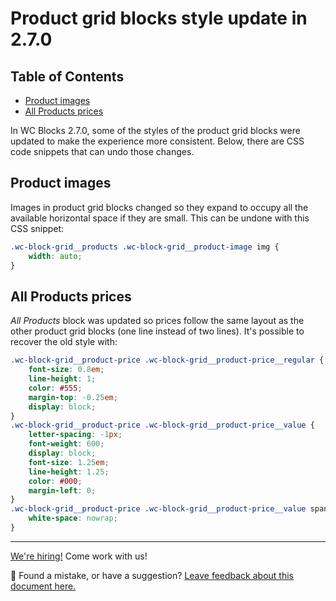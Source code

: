 # Product grid blocks style update in 2.7.0 <!-- omit in toc -->

## Table of Contents <!-- omit in toc -->

-   [Product images](#product-images)
-   [All Products prices](#all-products-prices)

In WC Blocks 2.7.0, some of the styles of the product grid blocks were updated to make the experience more consistent. Below, there are CSS code snippets that can undo those changes.

## Product images

Images in product grid blocks changed so they expand to occupy all the available horizontal space if they are small. This can be undone with this CSS snippet:

```css
.wc-block-grid__products .wc-block-grid__product-image img {
	width: auto;
}
```

## All Products prices

_All Products_ block was updated so prices follow the same layout as the other product grid blocks (one line instead of two lines). It's possible to recover the old style with:

```css
.wc-block-grid__product-price .wc-block-grid__product-price__regular {
	font-size: 0.8em;
	line-height: 1;
	color: #555;
	margin-top: -0.25em;
	display: block;
}
.wc-block-grid__product-price .wc-block-grid__product-price__value {
	letter-spacing: -1px;
	font-weight: 600;
	display: block;
	font-size: 1.25em;
	line-height: 1.25;
	color: #000;
	margin-left: 0;
}
.wc-block-grid__product-price .wc-block-grid__product-price__value span {
	white-space: nowrap;
}
```

<!-- FEEDBACK -->

---

[We're hiring!](https://woocommerce.com/careers/) Come work with us!

🐞 Found a mistake, or have a suggestion? [Leave feedback about this document here.](https://github.com/woocommerce/woocommerce/issues/new?assignees=&labels=type%3A+documentation&template=suggestion-for-documentation-improvement-correction.md&title=Feedback%20on%20./docs/designers/theming/product-grid-270.md)

<!-- /FEEDBACK -->

